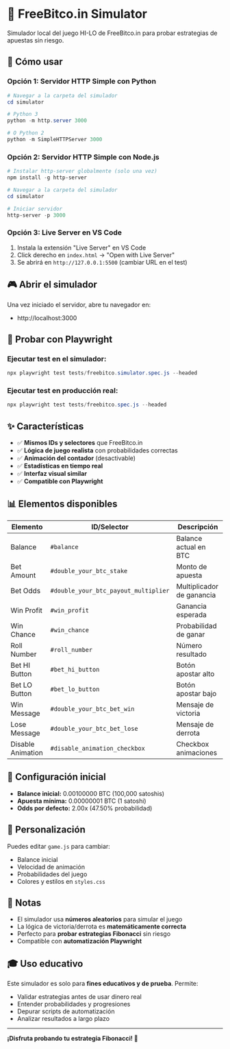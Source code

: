 # 🎲 FreeBitco.in Simulator

Simulador local del juego HI-LO de FreeBitco.in para probar estrategias de apuestas sin riesgo.

## 🚀 Cómo usar

### Opción 1: Servidor HTTP Simple con Python

```powershell
# Navegar a la carpeta del simulador
cd simulator

# Python 3
python -m http.server 3000

# O Python 2
python -m SimpleHTTPServer 3000
```

### Opción 2: Servidor HTTP Simple con Node.js

```powershell
# Instalar http-server globalmente (solo una vez)
npm install -g http-server

# Navegar a la carpeta del simulador
cd simulator

# Iniciar servidor
http-server -p 3000
```

### Opción 3: Live Server en VS Code

1. Instala la extensión "Live Server" en VS Code
2. Click derecho en `index.html` → "Open with Live Server"
3. Se abrirá en `http://127.0.0.1:5500` (cambiar URL en el test)

## 🎮 Abrir el simulador

Una vez iniciado el servidor, abre tu navegador en:

- http://localhost:3000

## 🧪 Probar con Playwright

### Ejecutar test en el simulador:

```powershell
npx playwright test tests/freebitco.simulator.spec.js --headed
```

### Ejecutar test en producción real:

```powershell
npx playwright test tests/freebitco.spec.js --headed
```

## ✨ Características

- ✅ **Mismos IDs y selectores** que FreeBitco.in
- ✅ **Lógica de juego realista** con probabilidades correctas
- ✅ **Animación del contador** (desactivable)
- ✅ **Estadísticas en tiempo real**
- ✅ **Interfaz visual similar**
- ✅ **Compatible con Playwright**

## 📊 Elementos disponibles

| Elemento          | ID/Selector                          | Descripción               |
| ----------------- | ------------------------------------ | ------------------------- |
| Balance           | `#balance`                           | Balance actual en BTC     |
| Bet Amount        | `#double_your_btc_stake`             | Monto de apuesta          |
| Bet Odds          | `#double_your_btc_payout_multiplier` | Multiplicador de ganancia |
| Win Profit        | `#win_profit`                        | Ganancia esperada         |
| Win Chance        | `#win_chance`                        | Probabilidad de ganar     |
| Roll Number       | `#roll_number`                       | Número resultado          |
| Bet HI Button     | `#bet_hi_button`                     | Botón apostar alto        |
| Bet LO Button     | `#bet_lo_button`                     | Botón apostar bajo        |
| Win Message       | `#double_your_btc_bet_win`           | Mensaje de victoria       |
| Lose Message      | `#double_your_btc_bet_lose`          | Mensaje de derrota        |
| Disable Animation | `#disable_animation_checkbox`        | Checkbox animaciones      |

## 🎯 Configuración inicial

- **Balance inicial:** 0.00100000 BTC (100,000 satoshis)
- **Apuesta mínima:** 0.00000001 BTC (1 satoshi)
- **Odds por defecto:** 2.00x (47.50% probabilidad)

## 🔧 Personalización

Puedes editar `game.js` para cambiar:

- Balance inicial
- Velocidad de animación
- Probabilidades del juego
- Colores y estilos en `styles.css`

## 📝 Notas

- El simulador usa **números aleatorios** para simular el juego
- La lógica de victoria/derrota es **matemáticamente correcta**
- Perfecto para **probar estrategias Fibonacci** sin riesgo
- Compatible con **automatización Playwright**

## 🎓 Uso educativo

Este simulador es solo para **fines educativos y de prueba**. Permite:

- Validar estrategias antes de usar dinero real
- Entender probabilidades y progresiones
- Depurar scripts de automatización
- Analizar resultados a largo plazo

---

**¡Disfruta probando tu estrategia Fibonacci! 🚀**
